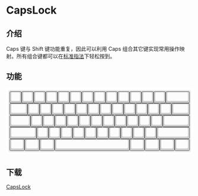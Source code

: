 # CapsLock

## 介绍
Caps 键与 Shift 键功能重复，因此可以利用 Caps 组合其它键实现常用操作映射。所有组合键都可以在[标准指法](https://baike.baidu.com/item/%E6%A0%87%E5%87%86%E6%8C%87%E6%B3%95)下轻松按到。

## 功能
![](keyboard-layout.svg)

## 下载
[CapsLock](https://raw.githubusercontent.com/Liy1eE/capslock/master/CapsLock.exe)
